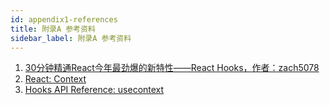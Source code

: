 ```yaml
---
id: appendix1-references
title: 附录A 参考资料
sidebar_label: 附录A 参考资料
---
```


1. [30分钟精通React今年最劲爆的新特性——React Hooks，作者：zach5078](https://segmentfault.com/a/1190000016950339)
1. [React: Context](https://reactjs.org/docs/context.html)
1. [Hooks API Reference: usecontext](https://reactjs.org/docs/hooks-reference.html#usecontext)
